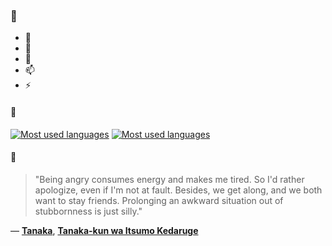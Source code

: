 ### 👋

- 🔭
- 🌱
- 💬
- 📫
- ⚡

#### 🧏

[![Most used languages](https://github-readme-stats-aynah.vercel.app/api/top-langs/?username=aynh&theme=solarized-dark&langs_count=6&layout=compact&hide_title=true)](https://github.com/anuraghazra/github-readme-stats#gh-dark-mode-only)
[![Most used languages](https://github-readme-stats-aynah.vercel.app/api/top-langs/?username=aynh&theme=solarized-light&langs_count=6&layout=compact&hide_title=true)](https://github.com/anuraghazra/github-readme-stats#gh-light-mode-only)

#### 💬

> "Being angry consumes energy and makes me tired. So I'd rather apologize, even if I'm not at fault. Besides, we get along, and we both want to stay friends. Prolonging an awkward situation out of stubbornness is just silly."

&mdash; [**Tanaka**](https://myanimelist.net/character.php?q=Tanaka&cat=character), [**Tanaka-kun wa Itsumo Kedaruge**](https://myanimelist.net/search/all?q=Tanaka-kun%20wa%20Itsumo%20Kedaruge&cat=all)
